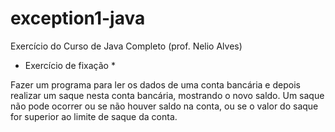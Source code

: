 # exception1-java
Exercício do Curso de Java Completo (prof. Nelio Alves)

* Exercício de fixação *

Fazer um programa para ler os dados de uma conta bancária e depois realizar um saque nesta conta bancária, mostrando o novo saldo. 
Um saque não pode ocorrer ou se não houver saldo na conta, ou se o valor do saque for superior ao limite de saque da conta. 
